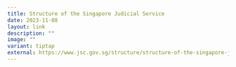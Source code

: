 ```yaml
---
title: Structure of the Singapore Judicial Service
date: 2023-11-08
layout: link
description: ""
image: ""
variant: tiptap
external: https://www.jsc.gov.sg/structure/structure-of-the-singapore-judicial-service/
---
```

